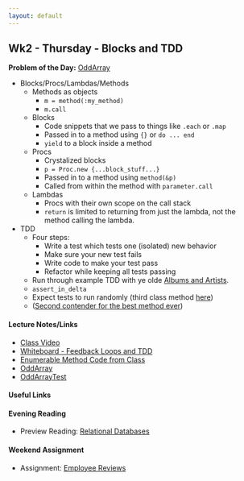 ```yaml
---
layout: default
---
```


## Wk2 - Thursday - Blocks and TDD

**Problem of the Day:** [OddArray](https://github.com/masonfmatthews/rails_assignments/tree/master/exercises/odd_array_with_tdd)

* Blocks/Procs/Lambdas/Methods
  * Methods as objects
    * `m = method(:my_method)`
    * `m.call`
  * Blocks
    * Code snippets that we pass to things like `.each` or `.map`
    * Passed in to a method using `{}` or `do ... end`
    * `yield` to a block inside a method
  * Procs
    * Crystalized blocks
    * `p = Proc.new {...block_stuff...}`
    * Passed in to a method using `method(&p)`
    * Called from within the method with `parameter.call`
  * Lambdas
    * Procs with their own scope on the call stack
    * `return` is limited to returning from just the lambda, not the method calling the lambda.
* TDD
  * Four steps:
    * Write a test which tests one (isolated) new behavior
    * Make sure your new test fails
    * Write code to make your test pass
    * Refactor while keeping all tests passing
  * Run through example TDD with ye olde [Albums and Artists](https://github.com/masonfmatthews/rails_assignments/tree/master/exercises/albums_and_artists).
  * `assert_in_delta`
  * Expect tests to run randomly (third class method [here](http://ruby-doc.org/stdlib-1.9.3/libdoc/minitest/unit/rdoc/MiniTest/Unit/TestCase.html))
  * ([Second contender for the best method ever](https://github.com/mperham/sidekiq/blob/master/lib/sidekiq.rb#L40))

#### Lecture Notes/Links

* [Class Video]()
* [Whiteboard - Feedback Loops and TDD](http://tiyd-rails.s3.amazonaws.com/pictures/uploaded_files/000/000/029/original/agile_tdd.jpg?1442259694)
* [Enumerable Method Code from Class](enumberable_methods.rb)
* [OddArray](odd_array.rb)
* [OddArrayTest](odd_array_test.rb)

#### Useful Links

#### Evening Reading

* Preview Reading: [Relational Databases](https://quickleft.com/blog/introduction-to-database-design-on-rails/)

#### Weekend Assignment

* Assignment: [Employee Reviews](https://github.com/tiyd-rails-2016-01/employee_reviews)
<!-- * Feedback: [User Input Statistics Feedback](feedback) -->
